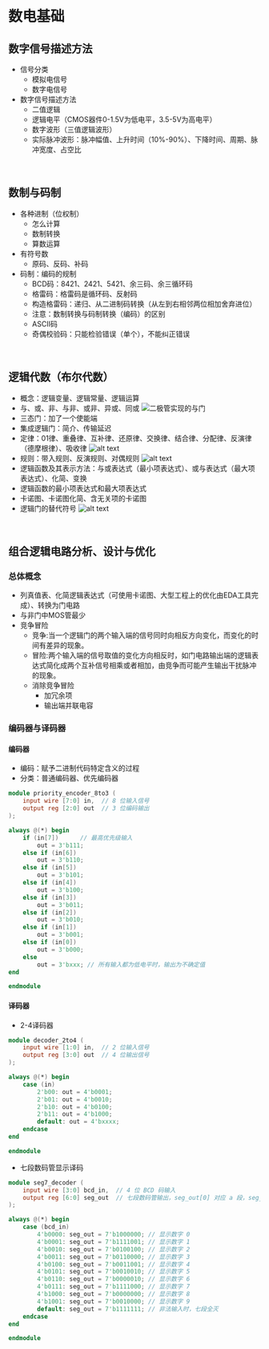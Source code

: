 <!--
 * @Author: shysgsg 1054733568@qq.com
 * @Date: 2025-02-28 14:48:48
 * @LastEditors: shysgsg 1054733568@qq.com
 * @LastEditTime: 2025-03-03 21:03:07
 * @FilePath: \IC修真院\IC前端\数电基础.md
 * @Description: 这是默认设置,请设置`customMade`, 打开koroFileHeader查看配置 进行设置: https://github.com/OBKoro1/koro1FileHeader/wiki/%E9%85%8D%E7%BD%AE
-->
# 数电基础

## 数字信号描述方法

- 信号分类
  - 模拟电信号
  - 数字电信号  
- 数字信号描述方法
  - 二值逻辑
  - 逻辑电平（CMOS器件0-1.5V为低电平，3.5-5V为高电平）
  - 数字波形（三值逻辑波形）
  - 实际脉冲波形：脉冲幅值、上升时间（10%-90%）、下降时间、周期、脉冲宽度、占空比
</br>

## 数制与码制

- 各种进制（位权制）
  - 怎么计算
  - 数制转换
  - 算数运算
- 有符号数
  - 原码、反码、补码
- 码制：编码的规制
  - BCD码：8421、2421、5421、余三码、余三循环码
  - 格雷码：格雷码是循环码、反射码
  - 构造格雷码：递归、从二进制码转换（从左到右相邻两位相加舍弃进位）
  - 注意：数制转换与码制转换（编码）的区别
  - ASCII码
  - 奇偶校验码：只能检验错误（单个），不能纠正错误
</br>

## 逻辑代数（布尔代数）

- 概念：逻辑变量、逻辑常量、逻辑运算
- 与、或、非、与非、或非、异或、同或
  ![二极管实现的与门](image.png)
- 三态门：加了一个使能端
- 集成逻辑门：简介、传输延迟
- 定律：01律、重叠律、互补律、还原律、交换律、结合律、分配律、反演律（德摩根律）、吸收律
  ![alt text](image-1.png)
- 规则：带入规则、反演规则、对偶规则
  ![alt text](image-2.png)
- 逻辑函数及其表示方法：与或表达式（最小项表达式）、或与表达式（最大项表达式）、化简、变换
- 逻辑函数的最小项表达式和最大项表达式
- 卡诺图、卡诺图化简、含无关项的卡诺图
- 逻辑门的替代符号
  ![alt text](image-3.png)
</br>

## 组合逻辑电路分析、设计与优化   
### 总体概念
- 列真值表、化简逻辑表达式（可使用卡诺图、大型工程上的优化由EDA工具完成）、转换为门电路
- 与非门中MOS管最少
- 竞争冒险
  - 竞争:当一个逻辑门的两个输入端的信号同时向相反方向变化，而变化的时间有差异的现象。
  - 冒险:两个输入端的信号取值的变化方向相反时，如门电路输出端的逻辑表达式简化成两个互补信号相乘或者相加，由竞争而可能产生输出干扰脉冲的现象。
  - 消除竞争冒险
    - 加冗余项
    - 输出端并联电容

### 编码器与译码器
#### 编码器
- 编码：赋予二进制代码特定含义的过程
- 分类：普通编码器、优先编码器
```v
module priority_encoder_8to3 (
    input wire [7:0] in,  // 8 位输入信号
    output reg [2:0] out  // 3 位编码输出
);

always @(*) begin
    if (in[7])      // 最高优先级输入
        out = 3'b111;
    else if (in[6])
        out = 3'b110;
    else if (in[5])
        out = 3'b101;
    else if (in[4])
        out = 3'b100;
    else if (in[3])
        out = 3'b011;
    else if (in[2])
        out = 3'b010;
    else if (in[1])
        out = 3'b001;
    else if (in[0])
        out = 3'b000;
    else
        out = 3'bxxx; // 所有输入都为低电平时，输出为不确定值
end

endmodule
```
#### 译码器
- 2-4译码器
```v
module decoder_2to4 (
    input wire [1:0] in,  // 2 位输入信号
    output reg [3:0] out  // 4 位输出信号
);

always @(*) begin
    case (in)
        2'b00: out = 4'b0001;
        2'b01: out = 4'b0010;
        2'b10: out = 4'b0100;
        2'b11: out = 4'b1000;
        default: out = 4'bxxxx;
    endcase
end

endmodule
```
- 七段数码管显示译码
```v
module seg7_decoder (
    input wire [3:0] bcd_in,  // 4 位 BCD 码输入
    output reg [6:0] seg_out  // 七段数码管输出，seg_out[0] 对应 a 段，seg_out[1] 对应 b 段，以此类推
);

always @(*) begin
    case (bcd_in)
        4'b0000: seg_out = 7'b1000000; // 显示数字 0
        4'b0001: seg_out = 7'b1111001; // 显示数字 1
        4'b0010: seg_out = 7'b0100100; // 显示数字 2
        4'b0011: seg_out = 7'b0110000; // 显示数字 3
        4'b0100: seg_out = 7'b0011001; // 显示数字 4
        4'b0101: seg_out = 7'b0010010; // 显示数字 5
        4'b0110: seg_out = 7'b0000010; // 显示数字 6
        4'b0111: seg_out = 7'b1111000; // 显示数字 7
        4'b1000: seg_out = 7'b0000000; // 显示数字 8
        4'b1001: seg_out = 7'b0010000; // 显示数字 9
        default: seg_out = 7'b1111111; // 非法输入时，七段全灭
    endcase
end

endmodule
```



